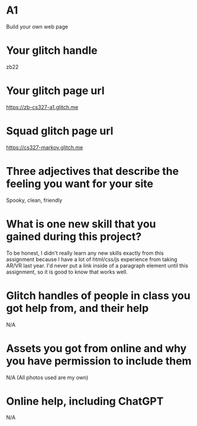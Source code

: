 # A1

Build your own web page

# Your glitch handle

zb22

# Your glitch page url

https://zb-cs327-a1.glitch.me

# Squad glitch page url

https://cs327-markov.glitch.me

# Three adjectives that describe the feeling you want for your site

Spooky, clean, friendly

# What is one new skill that you gained during this project?

To be honest, I didn't really learn any new skills exactly from this assignment because I have a lot of 
html/css/js experience from taking AR/VR last year. I'd never put a link inside of a paragraph element until
this assignment, so it is good to know that works well.

# Glitch handles of people in class you got help from, and their help

N/A

# Assets you got from online and why you have permission to include them

N/A (All photos used are my own)

# Online help, including ChatGPT 

N/A

